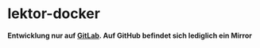 # lektor-docker

**Entwicklung nur auf [GitLab](https://gitlab.com/ToolboxBodensee/webseite/lektor-docker). Auf GitHub befindet sich lediglich ein Mirror**